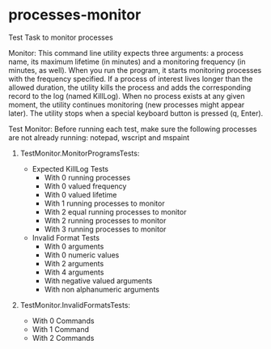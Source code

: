 # processes-monitor
Test Task to monitor processes

Monitor:
This command line utility expects three arguments: a process name, its 
maximum lifetime (in minutes) and a monitoring frequency (in minutes, as 
well). When you run the program, it starts monitoring processes with the 
frequency specified. If a process of interest lives longer than the allowed
duration, the utility kills the process and adds the corresponding record to the 
log (named KillLog). When no process exists at any given moment, the utility continues 
monitoring (new processes might appear later). The utility stops when a 
special keyboard button is pressed (q, Enter).

Test Monitor:
Before running each test, make sure the following processes are not already running: notepad, wscript and mspaint

1. TestMonitor.MonitorProgramsTests:
   - Expected KillLog Tests
     - With 0 running processes
     - With 0 valued frequency
     - With 0 valued lifetime
     - With 1 running processes to monitor
     - With 2 equal running processes to monitor
     - With 2 running processes to monitor
     - With 3 running processes to monitor
   - Invalid Format Tests
     - With 0 arguments
     - With 0 numeric values
     - With 2 arguments
     - With 4 arguments
     - With negative valued arguments
     - With non alphanumeric arguments

2. TestMonitor.InvalidFormatsTests:
   - With 0 Commands
   - With 1 Command
   - With 2 Commands


